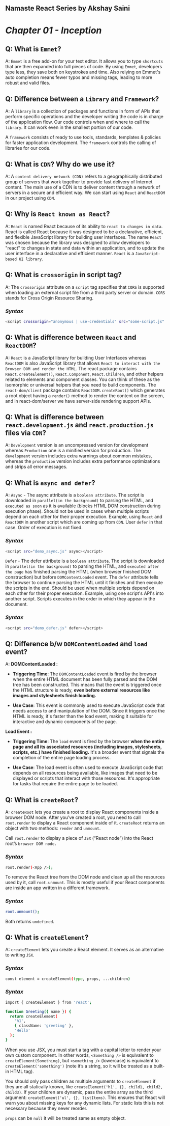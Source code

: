 ## Namaste React Series by Akshay Saini
# _Chapter 01 - Inception_

## Q: What is `Emmet`?
A: `Emmet` is a free add-on for your text editor. It allows you to type `shortcuts` that are then expanded into full pieces of code. By using `Emmet`, developers type less, they save both on keystrokes and time. Also relying on Emmet's auto completion means fewer typos and missing tags, leading to more robust and valid files.


## Q: Difference between a `Library` and `Framework`?
A: A `library` is a collection of packages and functions in form of APIs that perform specific operations and the developer writing the code is in charge of the application flow. Our code controls when and where to call the `library`. It can work even in the smallest portion of our code.

A `framework` consists of ready to use tools, standards, templates & policies for faster application development. The `framework` controls the calling of libraries for our code. 


## Q: What is `CDN`? Why do we use it?
A: A `content delivery network (CDN)` refers to a geographically distributed group of servers that work together to provide fast delivery of Internet content.
The main use of a CDN is to deliver content through a network of servers in a secure and efficient way.
We can start using `React` and `ReactDOM` in our project using `CDN`.

## Q: Why is `React known as React`?
A: `React` is named React because of its ability to `react to changes in data`.
React is called React because it was designed to be a declarative, efficient, and flexible JavaScript library for building user interfaces.
The name `React` was chosen because the library was designed to allow developers to "react" to changes in state and data within an application, and to update the user interface in a declarative and efficient manner.
`React` is a `JavaScript-based UI library`. 


## Q: What is `crossorigin` in script tag?
A: The `crossorigin` attribute on a `script` tag specifies that `CORS` is supported when loading an external script file from a third party server or domain.
`CORS` stands for Cross Origin Resource Sharing.

### _Syntax_
```sh
<script crossorigin="anonymous | use-credentials" src="some-script.js" />
```

## Q: What is difference between `React` and `ReactDOM`?
A: `React` is a JavaScript library for building User Interfaces whereas `ReactDOM` is also JavaScript library that allows `React to interact with the Browser DOM and render the HTML`.
The react package contains `React.createElement()`, `React.Component`, `React.Children`, and other helpers related to elements and component classes. You can think of these as the isomorphic or universal helpers that you need to build components. The `react-dom/client` package contains `ReactDOM.createRoot()` which generates a root object having a `render()` method to render the content on the screen, and in react-dom/server we have server-side rendering support APIs.


## Q: What is difference between `react.development.js` and `react.production.js` files via `CDN`?
A: `Development` version is an uncompressed version for development whereas `Production` one is a minified version for production. 
The `development` version includes extra warnings about common mistakes, whereas the `production` version includes extra performance optimizations and strips all error messages.

## Q: What is `async and defer`?
A: `Async` - The async attribute is a `boolean attribute`. The script is downloaded in `parallel(in the background)` to parsing the HTML, and `executed as soon` as it is available (blocks HTML DOM construction during execution phase). Should not be used in cases when multiple scripts depend on each other for their proper execution. Example, using `React` and `ReactDOM` in another script which are coming up from `CDN`. User `defer` in that case. Order of execution is not fixed. 
### _Syntax_
```sh
<script src="demo_async.js" async></script>
```

`Defer` - The defer attribute is a `boolean attribute`. The script is downloaded in `parallel(in the background)` to parsing the HTML, and `executed after the page` has finished parsing the HTML (when browser finished DOM construction) but before `DOMContentLoaded` event. The `defer` attribute tells the browser to continue parsing the HTML until it finishes and then execute the scripts in the end. Should be used when multiple scripts depend on each other for their proper execution. Example, using one script's API's into another script. Scripts executes in the order in which they appear in the document. 
### _Syntax_
```sh
<script src="demo_defer.js" defer></script>
```

## Q: Difference b/w `DOMContentLoaded` and `load` event?
A: 
**DOMContentLoaded :**
- __Triggering Time__: The `DOMContentLoaded` event is fired by the browser when the entire HTML document has been fully parsed and the DOM tree has been constructed. This means that the event is triggered once the HTML structure is ready, __even before external resources like images and stylesheets finish loading.__

- __Use Case__: This event is commonly used to execute JavaScript code that needs access to and manipulation of the DOM. Since it triggers once the HTML is ready, it's faster than the load event, making it suitable for interactive and dynamic components of the page.

**Load Event :**
- __Triggering Time__: The `load` event is fired by the browser __when the entire page and all its associated resources (including images, stylesheets, scripts, etc.) have finished loading.__ It's a broader event that signals the completion of the entire page loading process.

- __Use Case__: The load event is often used to execute JavaScript code that depends on all resources being available, like images that need to be displayed or scripts that interact with those resources. It's appropriate for tasks that require the entire page to be loaded.


## Q: What is `createRoot`?
A: `createRoot` lets you create a root to display React components inside a browser DOM node. After you’ve created a root, you need to call `root.render` to display a React component inside of it. `createRoot` returns an object with two methods: `render` and `unmount`.

Call `root.render` to display a piece of `JSX` (“React node”) into the React root’s `browser DOM node.` 
### _Syntax_
```sh
root.render(<App />);
```

To remove the React tree from the DOM node and clean up all the resources used by it, call `root.unmount`. This is mostly useful if your React components are inside an app written in a different framework.
### _Syntax_
```sh
root.unmount();
```

Both returns `undefined`.

## Q: What is `createElement`?
A: `createElement` lets you create a React element. It serves as an alternative to writing `JSX`.

### _Syntax_
```sh
const element = createElement(type, props, ...children)
```

### _Syntax_
```sh
import { createElement } from 'react';

function Greeting({ name }) {
  return createElement(
    'h1',
    { className: 'greeting' },
    'Hello'
  );
}
```
When you use JSX, you must start a tag with a capital letter to render your own custom component. In other words, `<Something />` is equivalent to `createElement(Something)`, but `<something />` (lowercase) is equivalent to `createElement('something')` (note it’s a string, so it will be treated as a built-in HTML tag).

You should only pass children as multiple arguments to `createElement` if they are all statically known, like `createElement('h1', {}, child1, child2, child3)`. If your children are dynamic, pass the entire array as the third argument: `createElement('ul', {}, listItems)`. This ensures that React will warn you about missing keys for any dynamic lists. For static lists this is not necessary because they never reorder.

`props` can be `null` it will be treated same as empty object.